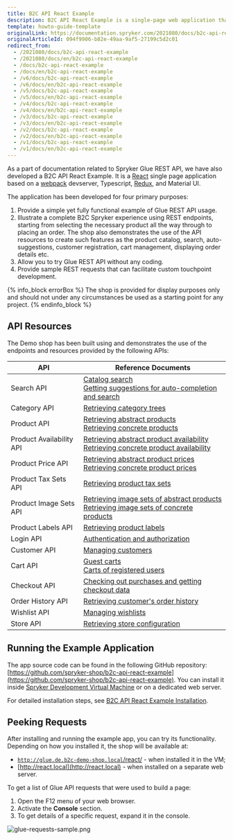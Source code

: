 ```yaml
---
title: B2C API React Example
description: B2C API React Example is a single-page web application that demonstrates the use of Spryker Glue REST API in B2C scenarios.
template: howto-guide-template
originalLink: https://documentation.spryker.com/2021080/docs/b2c-api-react-example
originalArticleId: 094f9906-b82e-49aa-9af5-27199c5d2c01
redirect_from:
  - /2021080/docs/b2c-api-react-example
  - /2021080/docs/en/b2c-api-react-example
  - /docs/b2c-api-react-example
  - /docs/en/b2c-api-react-example
  - /v6/docs/b2c-api-react-example
  - /v6/docs/en/b2c-api-react-example
  - /v5/docs/b2c-api-react-example
  - /v5/docs/en/b2c-api-react-example
  - /v4/docs/b2c-api-react-example
  - /v4/docs/en/b2c-api-react-example
  - /v3/docs/b2c-api-react-example
  - /v3/docs/en/b2c-api-react-example
  - /v2/docs/b2c-api-react-example
  - /v2/docs/en/b2c-api-react-example
  - /v1/docs/b2c-api-react-example
  - /v1/docs/en/b2c-api-react-example
---
```


As a part of documentation related to Spryker Glue REST API, we have also developed a B2C API React Example. It is a [React](https://reactjs.org/) single page application based on a [webpack](https://webpack.js.org/) devserver, Typescript, [Redux](https://redux.js.org/), and Material UI.

The application has been developed for four primary purposes:

1. Provide a simple yet fully functional example of Glue REST API usage.
2. Illustrate a complete B2C Spryker experience using REST endpoints, starting from selecting the necessary product all the way through to placing an order. The shop also demonstrates the use of the API resources to create such features as the product catalog, search, auto-suggestions, customer registration, cart management, displaying order details etc.
3. Allow you to try Glue REST API without any coding.
4. Provide sample REST requests that can facilitate custom touchpoint development.

{% info_block errorBox %}
The shop is provided for display purposes only and should not under any circumstances be used as a starting point for any project.
{% endinfo_block %}

## API Resources
The Demo shop has been built using and demonstrates the use of the endpoints and resources provided by the following APIs:


| API | Reference Documents |
| --- | --- |
| Search API | [Catalog search](/docs/scos/dev/glue-api-guides/{{site.version}}/searching-the-product-catalog.html)<br>[Getting suggestions for auto-completion and search](/docs/scos/dev/glue-api-guides/{{site.version}}/retrieving-autocomplete-and-search-suggestions.html) |
| Category API | [Retrieving category trees](/docs/scos/dev/glue-api-guides/{{site.version}}/retrieving-categories/retrieving-category-trees.html) |
| Product API | [Retrieving abstract products](/docs/scos/dev/glue-api-guides/{{site.version}}/managing-products/abstract-products/retrieving-abstract-products.html)<br>[Retrieving concrete products](/docs/scos/dev/glue-api-guides/{{site.version}}/managing-products/concrete-products/retrieving-concrete-products.html) |
| Product Availability API | [Retrieving abstract product availability](/docs/scos/dev/glue-api-guides/{{site.version}}/managing-products/abstract-products/retrieving-abstract-product-availability.html)<br>[Retrieving concrete product availability](/docs/scos/dev/glue-api-guides/{{site.version}}/managing-products/concrete-products/retrieving-concrete-product-availability.html) |
| Product Price API | [Retrieving abstract product prices](/docs/scos/dev/glue-api-guides/{{site.version}}/managing-products/abstract-products/retrieving-abstract-product-prices.html)<br>[Retrieving concrete product prices](/docs/scos/dev/glue-api-guides/{{site.version}}/managing-products/concrete-products/retrieving-concrete-product-prices.html) |
| Product Tax Sets API | [Retrieving product tax sets](/docs/scos/dev/glue-api-guides/{{site.version}}/managing-products/abstract-products/retrieving-tax-sets.html) |
| Product Image Sets API | [Retrieving image sets of abstract products](/docs/scos/dev/glue-api-guides/{{site.version}}/managing-products/abstract-products/retrieving-image-sets-of-abstract-products.html)<br>[Retrieving image sets of concrete products](/docs/scos/dev/glue-api-guides/{{site.version}}/managing-products/concrete-products/retrieving-image-sets-of-concrete-products.html) |
| Product Labels API | [Retrieving product labels](/docs/scos/dev/glue-api-guides/{{site.version}}/managing-products/retrieving-product-labels.html) |
| Login API | [Authentication and authorization](/docs/scos/dev/glue-api-guides/{{site.version}}/authentication-and-authorization.html) |
| Customer API | [Managing customers](/docs/scos/dev/glue-api-guides/{{site.version}}/managing-customers/managing-customers.html) |
| Cart API | [Guest carts](/docs/scos/dev/glue-api-guides/{{site.version}}/managing-carts/guest-carts/managing-guest-carts.html)<br>[Carts of registered users](/docs/scos/dev/glue-api-guides/{{site.version}}/managing-carts/carts-of-registered-users/managing-carts-of-registered-users.html) |
| Checkout API | [Checking out purchases and getting checkout data](/docs/scos/dev/glue-api-guides/{{site.version}}/checking-out/checking-out-purchases.html) |
| Order History API | [Retrieving customer's order history](/docs/scos/dev/glue-api-guides/{{site.version}}/retrieving-orders.html) |
| Wishlist API | [Managing wishlists](/docs/scos/dev/glue-api-guides/{{site.version}}/managing-wishlists/managing-wishlists.html) |
| Store API | [Retrieving store configuration](/docs/scos/dev/glue-api-guides/{{site.version}}/retrieving-store-configuration.html) |

## Running the Example Application
The app source code can be found in the following GitHub repository: [https://github.com/spryker-shop/b2c-api-react-example](https://github.com/spryker-shop/b2c-api-react-example). You can install it inside [Spryker Development Virtual Machine](/docs/scos/dev/sdk/{{site.version}}/development-virtual-machine-docker-containers-and-console.html) or on a dedicated web server.

For detailed installation steps, see [B2C API React Example Installation](/docs/scos/dev/tutorials-and-howtos/advanced-tutorials/glue-api/b2c-api-react-example/b2c-api-react-example.html).

## Peeking Requests
After installing and running the example app, you can try its functionality. Depending on how you installed it, the shop will be available at:

* [`http://glue.de.b2c-demo-shop.local`/react/](`http://glue.de.b2c-demo-shop.local`/react/) - when installed it in the VM;
* [http://react.local](http://react.local) - when installed on a separate web server.

To get a list of Glue API requests that were used to build a page:

1. Open the F12 menu of your web browser.
2. Activate the **Console** section.
3. To get details of a specific request, expand it in the console.

![glue-requests-sample.png](https://spryker.s3.eu-central-1.amazonaws.com/docs/Glue+API/B2C+API+React+Example/glue-requests-sample.png) 
